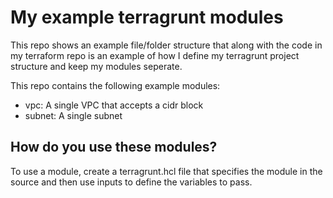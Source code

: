 # My example terragrunt modules

This repo shows an example file/folder structure that along with the code in my terraform repo is an example of how I define my terragrunt project structure and keep my modules seperate.  

This repo contains the following example modules:

- vpc: A single VPC that accepts a cidr block
- subnet: A single subnet

## How do you use these modules?

To use a module, create a terragrunt.hcl file that specifies the module in the source and then use inputs to define the variables to pass.